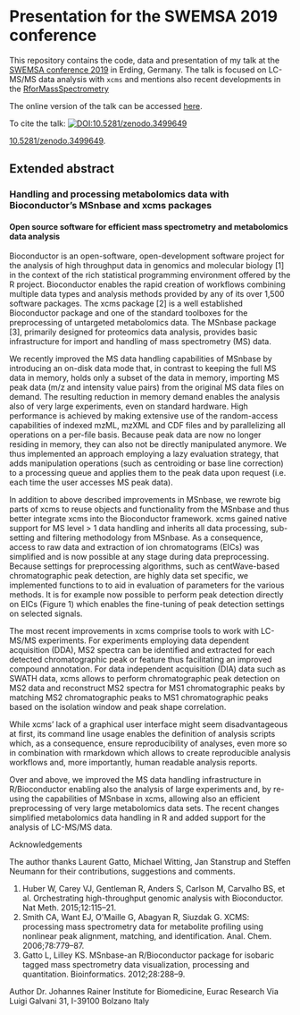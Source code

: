 # Presentation for the SWEMSA 2019 conference

This repository contains the code, data and presentation of my talk at the
[SWEMSA conference 2019](https://swemsa.eu) in Erding, Germany. The talk is
focused on LC-MS/MS data analysis with `xcms` and mentions also recent
developments in the [RforMassSpectrometry](https://rformassspectrometry.org)

The online version of the talk can be accessed
[here](https://jorainer.github.io/swemsa_2019/xcms-ms.html).

To cite the talk: [![DOI:10.5281/zenodo.3499649](https://zenodo.org/badge/DOI/10.5281/zenodo.3499649.svg)](https://doi.org/10.5281/zenodo.3499649)


[10.5281/zenodo.3499649](https://doi.org/10.5281/zenodo.3499649).


## Extended abstract

### Handling and processing metabolomics data with Bioconductor’s MSnbase and xcms packages

#### Open source software for efficient mass spectrometry and metabolomics data analysis


Bioconductor is an open-software, open-development software project for the
analysis of high throughput data in genomics and molecular biology [1] in the
context of the rich statistical programming environment offered by the R
project. Bioconductor enables the rapid creation of workflows combining multiple
data types and analysis methods provided by any of its over 1,500 software
packages. The xcms package [2] is a well established Bioconductor package and
one of the standard toolboxes for the preprocessing of untargeted metabolomics
data. The MSnbase package [3], primarily designed for proteomics data analysis,
provides basic infrastructure for import and handling of mass spectrometry (MS)
data.

We recently improved the MS data handling capabilities of MSnbase by introducing
an on-disk data mode that, in contrast to keeping the full MS data in memory,
holds only a subset of the data in memory, importing MS peak data (m/z and
intensity value pairs) from the original MS data files on demand. The resulting
reduction in memory demand enables the analysis also of very large experiments,
even on standard hardware. High performance is achieved by making extensive use
of the random-access capabilities of indexed mzML, mzXML and CDF files and by
parallelizing all operations on a per-file basis. Because peak data are now no
longer residing in memory, they can also not be directly manipulated anymore. We
thus implemented an approach employing a lazy evaluation strategy, that adds
manipulation operations (such as centroiding or base line correction) to a
processing queue and applies them to the peak data upon request (i.e. each time
the user accesses MS peak data).

In addition to above described improvements in MSnbase, we rewrote big parts of
xcms to reuse objects and functionality from the MSnbase and thus better
integrate xcms into the Bioconductor framework. xcms gained native support for
MS level > 1 data handling and inherits all data processing, sub-setting and
filtering methodology from MSnbase. As a consequence, access to raw data and
extraction of ion chromatograms (EICs) was simplified and is now possible at any
stage during data preprocessing. Because settings for preprocessing algorithms,
such as centWave-based chromatographic peak detection, are highly data set
specific, we implemented functions to to aid in evaluation of parameters for the
various methods. It is for example now possible to perform peak detection
directly on EICs (Figure 1) which enables the fine-tuning of peak detection
settings on selected signals.

The most recent improvements in xcms comprise tools to work with LC-MS/MS
experiments. For experiments employing data dependent acquisition (DDA), MS2
spectra can be identified and extracted for each detected chromatographic peak
or feature thus facilitating an improved compound annotation. For data
independent acquisition (DIA) data such as SWATH data, xcms allows to perform
chromatographic peak detection on MS2 data and reconstruct MS2 spectra for MS1
chromatographic peaks by matching MS2 chromatographic peaks to MS1
chromatographic peaks based on the isolation window and peak shape correlation.

While xcms’ lack of a graphical user interface might seem disadvantageous at
first, its command line usage enables the definition of analysis scripts which,
as a consequence, ensure reproducibility of analyses, even more so in
combination with rmarkdown which allows to create reproducible analysis
workflows and, more importantly, human readable analysis reports.

Over and above, we improved the MS data handling infrastructure in
R/Bioconductor enabling also the analysis of large experiments and, by re-using
the capabilities of MSnbase in xcms, allowing also an efficient preprocessing of
very large metabolomics data sets. The recent changes simplified metabolomics
data handling in R and added support for the analysis of LC-MS/MS data.


Acknowledgements

The author thanks Laurent Gatto, Michael Witting, Jan Stanstrup and Steffen
Neumann for their contributions, suggestions and comments.


1. Huber W, Carey VJ, Gentleman R, Anders S, Carlson M, Carvalho BS, et
   al. Orchestrating high-throughput genomic analysis with Bioconductor. Nat
   Meth. 2015;12:115–21.
2. Smith CA, Want EJ, O'Maille G, Abagyan R, Siuzdak G. XCMS: processing mass
   spectrometry data for metabolite profiling using nonlinear peak alignment,
   matching, and identification. Anal. Chem. 2006;78:779–87.
3. Gatto L, Lilley KS. MSnbase-an R/Bioconductor package for isobaric tagged
   mass spectrometry data visualization, processing and
   quantitation. Bioinformatics. 2012;28:288–9.

Author
Dr. Johannes Rainer
Institute for Biomedicine, Eurac Research
Via Luigi Galvani 31, I-39100 Bolzano Italy

 


